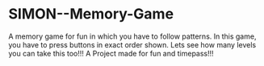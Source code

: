 # SIMON--Memory-Game
A memory game for fun in which you have to follow patterns.
In this game, you have to press buttons in exact order shown.
Lets see how many levels you can take this too!!!
A Project made for fun and timepass!!!
